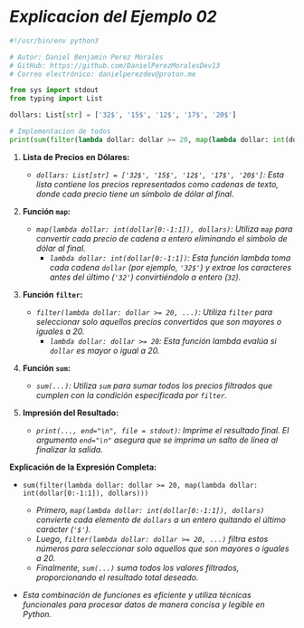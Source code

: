 <!-- Autor: Daniel Benjamin Perez Morales -->
<!-- GitHub: https://github.com/DanielPerezMoralesDev13 -->
<!-- Correo electrónico: danielperezdev@proton.me -->

# ***Explicacion del Ejemplo 02***

```python
#!/usr/bin/env python3

# Autor: Daniel Benjamin Perez Morales
# GitHub: https://github.com/DanielPerezMoralesDev13
# Correo electrónico: danielperezdev@proton.me

from sys import stdout
from typing import List

dollars: List[str] = ['32$', '15$', '12$', '17$', '20$']

# Implementacion de todos
print(sum(filter(lambda dollar: dollar >= 20, map(lambda dollar: int(dollar[0:-1:1]), dollars))),end="\n", file = stdout)
```

1. **Lista de Precios en Dólares:**
   - *`dollars: List[str] = ['32$', '15$', '12$', '17$', '20$']`: Esta lista contiene los precios representados como cadenas de texto, donde cada precio tiene un símbolo de dólar al final.*

2. **Función `map`:**
   - *`map(lambda dollar: int(dollar[0:-1:1]), dollars)`: Utiliza `map` para convertir cada precio de cadena a entero eliminando el símbolo de dólar al final.*
     - *`lambda dollar: int(dollar[0:-1:1])`: Esta función lambda toma cada cadena `dollar` (por ejemplo, `'32$'`) y extrae los caracteres antes del último (`'32'`) convirtiéndolo a entero (`32`).*

3. **Función `filter`:**
   - *`filter(lambda dollar: dollar >= 20, ...)`: Utiliza `filter` para seleccionar solo aquellos precios convertidos que son mayores o iguales a 20.*
     - *`lambda dollar: dollar >= 20`: Esta función lambda evalúa si `dollar` es mayor o igual a 20.*

4. **Función `sum`:**
   - *`sum(...)`: Utiliza `sum` para sumar todos los precios filtrados que cumplen con la condición especificada por `filter`.*

5. **Impresión del Resultado:**
   - *`print(..., end="\n", file = stdout)`: Imprime el resultado final. El argumento `end="\n"` asegura que se imprima un salto de línea al finalizar la salida.*

**Explicación de la Expresión Completa:**

- `sum(filter(lambda dollar: dollar >= 20, map(lambda dollar: int(dollar[0:-1:1]), dollars)))`
  - *Primero, `map(lambda dollar: int(dollar[0:-1:1]), dollars)` convierte cada elemento de `dollars` a un entero quitando el último carácter (`'$'`).*
  - *Luego, `filter(lambda dollar: dollar >= 20, ...)` filtra estos números para seleccionar solo aquellos que son mayores o iguales a 20.*
  - *Finalmente, `sum(...)` suma todos los valores filtrados, proporcionando el resultado total deseado.*

- *Esta combinación de funciones es eficiente y utiliza técnicas funcionales para procesar datos de manera concisa y legible en Python.*
